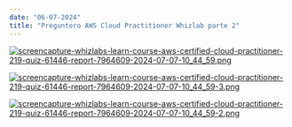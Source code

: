 ```yaml
---
date: "06-07-2024"
title: "Preguntero AWS Cloud Practitioner Whizlab parte 2"
---
```

<a href="/images/screencapture-whizlabs-learn-course-aws-certified-cloud-practitioner-219-quiz-61446-report-7964609-2024-07-07-10_44_59.png" target="_blank"><img src="/images/screencapture-whizlabs-learn-course-aws-certified-cloud-practitioner-219-quiz-61446-report-7964609-2024-07-07-10_44_59.png" alt="screencapture-whizlabs-learn-course-aws-certified-cloud-practitioner-219-quiz-61446-report-7964609-2024-07-07-10_44_59.png" /></a>

<a href="/images/screencapture-whizlabs-learn-course-aws-certified-cloud-practitioner-219-quiz-61446-report-7964609-2024-07-07-10_44_59-3.png" target="_blank"><img src="/images/screencapture-whizlabs-learn-course-aws-certified-cloud-practitioner-219-quiz-61446-report-7964609-2024-07-07-10_44_59-3.png" alt="screencapture-whizlabs-learn-course-aws-certified-cloud-practitioner-219-quiz-61446-report-7964609-2024-07-07-10_44_59-3.png" /></a>

<a href="/images/screencapture-whizlabs-learn-course-aws-certified-cloud-practitioner-219-quiz-61446-report-7964609-2024-07-07-10_44_59-2.png" target="_blank"><img src="/images/screencapture-whizlabs-learn-course-aws-certified-cloud-practitioner-219-quiz-61446-report-7964609-2024-07-07-10_44_59-2.png" alt="screencapture-whizlabs-learn-course-aws-certified-cloud-practitioner-219-quiz-61446-report-7964609-2024-07-07-10_44_59-2.png" /></a>
